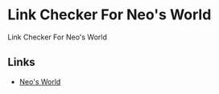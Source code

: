 # Link Checker For Neo's World

Link Checker For Neo's World


## Links

- [Neo's World](https://neos21.net/)
